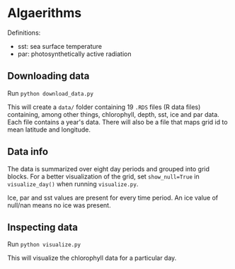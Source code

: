 # Algaerithms

Definitions:
- sst: sea surface temperature
- par: photosynthetically active radiation

## Downloading data

Run `python download_data.py`

This will create a `data/` folder containing 19 `.RDS` files (R data files) containing, among other things, chlorophyll, depth, sst, ice and par data. Each file contains a year's data. There will also be a file that maps grid id to mean latitude and longitude.

## Data info

The data is summarized over eight day periods and grouped into grid blocks. For a better visualization of the grid, set `show_null=True` in `visualize_day()` when running `visualize.py`.

Ice, par and sst values are present for every time period. An ice value of null/nan means no ice was present.

## Inspecting data

Run `python visualize.py`

This will visualize the chlorophyll data for a particular day.

